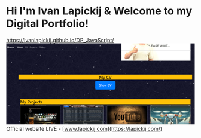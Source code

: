 # Hi I'm Ivan Lapickij & Welcome to my Digital Portfolio!
https://ivanlapickij.github.io/DP_JavaScript/
![image](https://raw.githubusercontent.com/IvanLapickij/DP_JavaScript/refs/heads/main/src/assets/images/dp1.png?token=GHSAT0AAAAAACYGNFX27DA3NDGRBFUEAU6EZYPDJTQ)
Official website LIVE - [www.lapickij.com](https://lapickij.com/)
